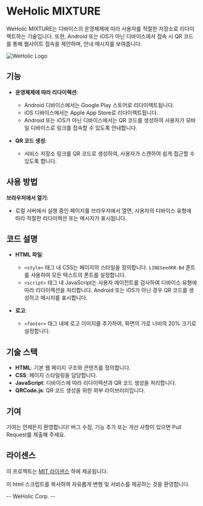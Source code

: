 # WeHolic MIXTURE

WeHolic MIXTURE는 디바이스의 운영체제에 따라 사용자를 적절한 저장소로 리다이렉트하는 기술입니다. 또한, Android 또는 iOS가 아닌 디바이스에서 접속 시 QR 코드를 통해 웹사이트 접속을 제안하며, 안내 메시지를 보여줍니다.

![WeHolic Logo]([https://private-user-images.githubusercontent.com/157635626/350888136-1ee1aa44-431d-4cf8-a61a-512b82fec0da.png?jwt=eyJhbGciOiJIUzI1NiIsInR5cCI6IkpXVCJ9.eyJpc3MiOiJnaXRodWIuY29tIiwiYXVkIjoicmF3LmdpdGh1YnVzZXJjb250ZW50LmNvbSIsImtleSI6ImtleTUiLCJleHAiOjE3MjE2MzYyMTMsIm5iZiI6MTcyMTYzNTkxMywicGF0aCI6Ii8xNTc2MzU2MjYvMzUwODg4MTM2LTFlZTFhYTQ0LTQzMWQtNGNmOC1hNjFhLTUxMmI4MmZlYzBkYS5wbmc_WC1BbXotQWxnb3JpdGhtPUFXUzQtSE1BQy1TSEEyNTYmWC1BbXotQ3JlZGVudGlhbD1BS0lBVkNPRFlMU0E1M1BRSzRaQSUyRjIwMjQwNzIyJTJGdXMtZWFzdC0xJTJGczMlMkZhd3M0X3JlcXVlc3QmWC1BbXotRGF0ZT0yMDI0MDcyMlQwODExNTNaJlgtQW16LUV4cGlyZXM9MzAwJlgtQW16LVNpZ25hdHVyZT0xODIxZmJjYWI3YWQwN2VmNjA4ODcxYmJkOWRmNzRiNmY0M2EyNDY2YTljMTg5ZWU0YTZjZjA4NmJjOTkzYWI2JlgtQW16LVNpZ25lZEhlYWRlcnM9aG9zdCZhY3Rvcl9pZD0wJmtleV9pZD0wJnJlcG9faWQ9MCJ9.qj_DsA5UQGhR3UuqBPg47M9Jfo4oHFMBlYIhiTDi6rs](https://private-user-images.githubusercontent.com/157635626/350888148-dd5c5f92-c81f-481f-a58f-83afcba344ef.png?jwt=eyJhbGciOiJIUzI1NiIsInR5cCI6IkpXVCJ9.eyJpc3MiOiJnaXRodWIuY29tIiwiYXVkIjoicmF3LmdpdGh1YnVzZXJjb250ZW50LmNvbSIsImtleSI6ImtleTUiLCJleHAiOjE3MjE2MzYyMTMsIm5iZiI6MTcyMTYzNTkxMywicGF0aCI6Ii8xNTc2MzU2MjYvMzUwODg4MTQ4LWRkNWM1ZjkyLWM4MWYtNDgxZi1hNThmLTgzYWZjYmEzNDRlZi5wbmc_WC1BbXotQWxnb3JpdGhtPUFXUzQtSE1BQy1TSEEyNTYmWC1BbXotQ3JlZGVudGlhbD1BS0lBVkNPRFlMU0E1M1BRSzRaQSUyRjIwMjQwNzIyJTJGdXMtZWFzdC0xJTJGczMlMkZhd3M0X3JlcXVlc3QmWC1BbXotRGF0ZT0yMDI0MDcyMlQwODExNTNaJlgtQW16LUV4cGlyZXM9MzAwJlgtQW16LVNpZ25hdHVyZT00ZTQ1OTQyOTEyNTc1ZDRkZTcyMGMyZGM1ZDQ2MWU5MGFmNmJlZmJkZjNjOGRlZjM0ODVkMzRhNzJiZDQ5YzkwJlgtQW16LVNpZ25lZEhlYWRlcnM9aG9zdCZhY3Rvcl9pZD0wJmtleV9pZD0wJnJlcG9faWQ9MCJ9._0pLKtC6_KTXfEi0CixoPMmpXQHMABmc13bBle3TbGU))

## 기능

- **운영체제에 따라 리다이렉션**:
  - Android 디바이스에서는 Google Play 스토어로 리다이렉트됩니다.
  - iOS 디바이스에서는 Apple App Store로 리다이렉트됩니다.
  - Android 또는 iOS가 아닌 디바이스에서는 QR 코드를 생성하여 사용자가 모바일 디바이스로 링크를 접속할 수 있도록 안내합니다.

- **QR 코드 생성**:
  - 서비스 저장소 링크를 QR 코드로 생성하여, 사용자가 스캔하여 쉽게 접근할 수 있도록 합니다.

## 사용 방법

**브라우저에서 열기**:
   - 로컬 서버에서 실행 중인 페이지를 브라우저에서 열면, 사용자의 디바이스 유형에 따라 적절한 리다이렉션 또는 메시지가 표시됩니다.

## 코드 설명

- **HTML 파일**:
  - `<style>` 태그 내 CSS는 페이지의 스타일을 정의합니다. `LINESeedKR-Bd` 폰트를 사용하여 모든 텍스트의 폰트를 설정합니다.
  - `<script>` 태그 내 JavaScript는 사용자 에이전트를 검사하여 디바이스 유형에 따라 리다이렉션을 처리합니다. Android 또는 iOS가 아닌 경우 QR 코드를 생성하고 메시지를 표시합니다.

- **로고**:
  - `<footer>` 태그 내에 로고 이미지를 추가하여, 화면의 가로 너비의 20% 크기로 설정합니다.

## 기술 스택

- **HTML**: 기본 웹 페이지 구조와 콘텐츠를 정의합니다.
- **CSS**: 페이지 스타일링을 담당합니다.
- **JavaScript**: 디바이스에 따라 리다이렉션과 QR 코드 생성을 처리합니다.
- **QRCode.js**: QR 코드 생성을 위한 외부 라이브러리입니다.

## 기여

기여는 언제든지 환영합니다! 버그 수정, 기능 추가 또는 개선 사항이 있으면 Pull Request를 제출해 주세요.

## 라이센스

이 프로젝트는 [MIT 라이센스](LICENSE) 하에 제공됩니다.

이 html 스크립트를 복사하여 자유롭게 변형 및 서비스를 제공하는 것을 환영합니다.

-- WeHolic Corp. --
